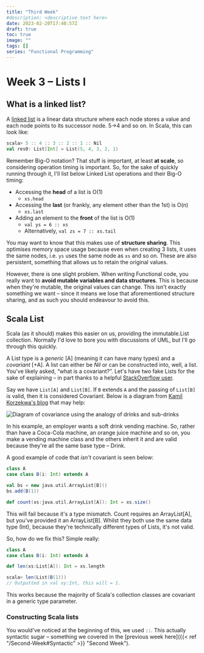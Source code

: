 ```yaml
---
title: "Third Week"
#description: <descriptive text here>
date: 2023-02-20T17:40:57Z
draft: true
toc: true
image: ""
tags: []
series: "Functional Programming"
---
```


# Week 3 – Lists I

## What is a linked list?

A [linked list](https://en.wikipedia.org/wiki/Linked_list) is a linear data structure where each node stores a value and each node points to its successor node. 5→4 and so on. In Scala, this can look like:

```Scala
scala> 5 :: 4 :: 3 :: 2 :: 1 :: Nil
val res0: List[Int] = List(5, 4, 3, 2, 1)
```

Remember Big-O notation? That stuff is important, at least **at scale**, so considering operation timing is important. So, for the sake of quickly running through it, I'll list below Linked List operations and their Big-O timing:

- Accessing the **head** of a list is O(1)
	- `xs.head`
- Accessing the **last** (or frankly, any element other than the 1st) is O(n)
	- `xs.last`
- Adding an element to the **front** of the list is O(1)
	- `val ys = 6 :: xs`
	- Alternatively, `val zs = 7 :: xs.tail`

You may want to know that this makes use of **structure sharing**. This optimises memory space usage because even when creating 3 lists, it uses the same nodes, i.e. `ys` uses the same node as `xs` and so on. These are also persistent, something that allows us to retain the original values.

However, there is one slight problem. When writing Functional code, you really want to **avoid mutable variables and data structures**. This is because when they're mutable, the original values can change. This isn't exactly something we want – since it means we lose that aforementioned structure sharing, and as such you should endeavour to avoid this.

## Scala List

Scala (as it should) makes this easier on us, providing the immutable.List collection. Normally I'd love to bore you with discussions of UML, but I'll go through this quickly.

A List type is a *generic* [A] (meaning it can have many types) and a *covariant* [+A]. A list can either be *Nil* or can be constructed into, well, a list. You've likely asked, “what is a covariant?”. Let's have two fake Lists for the sake of explaining – in part thanks to a helpful [StackOverflow user](https://stackoverflow.com/a/41586692). 

Say we have `List[A]` and `List[B]`. If `B` extends `A` and the passing of `List[B]` is valid, then it is considered Covariant. Below is a diagram from [Kamil Korzekwa's blog](http://blog.kamkor.me/Covariance-And-Contravariance-In-Scala/) that may help:

![Diagram of covariance using the analogy of drinks and sub-drinks](http://blog.kamkor.me/images/Covariance-And-Contravariance-In-Scala/drinks_model.png)

In his example, an employer wants a soft drink vending machine. So, rather than have a Coca-Cola machine, an orange juice machine and so on, you make a vending machine class and the others inherit it and are valid because they're all the same base type – Drink.

A good example of code that *isn't* covariant is seen below:

```Scala
class A
case class B(i: Int) extends A

val bs = new java.util.ArrayList[B]()
bs.add(B(1))

def count(xs:java.util.ArrayList[A]): Int = xs.size()
```

This will fail because it's a type mismatch. Count requires an ArrayList[A], but you've provided it an ArrayList[B]. Whilst they both use the same data type (Int), because they're technically different types of Lists, it's not valid.

So, how do we fix this? Simple really:

```Scala
class A
case class B(i: Int) extends A

def len(xs:List[A]): Int = xs.length

scala> len(List(B(1)))
// Outputted in val xy:Int, this will = 1.
```

This works because the majority of Scala's collection classes are covariant in a generic type parameter.

### Constructing Scala lists

You would've noticed at the beginning of this, we used `::`. This actually syntactic sugar – something we covered in the [previous week here]({{< ref "/Second-Week#Syntactic" >}} "Second Week").